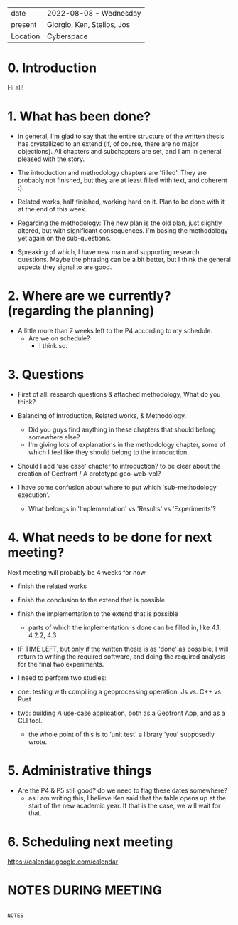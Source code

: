 |          |                         |
| -------- | ----------------------- |
| date     | 2022-08-08 - Wednesday
| present  | Giorgio, Ken, Stelios, Jos
| Location | Cyberspace

# 0. Introduction

Hi all!

# 1. What has been done?

- in general, I'm glad to say that the entire structure of the written thesis has crystallized to an extend (if, of course, there are no major objections). 
All chapters and subchapters are set, and I am in general pleased with the story. 

- The introduction and methodology chapters are 'filled'. 
  They are probably not finished, but they are at least filled with text, and coherent :).

- Related works, half finished, working hard on it. Plan to be done with it at the end of this week. 

- Regarding the methodology: The new plan is the old plan, just slightly altered, but with significant consequences. I'm basing the methodology yet again on the sub-questions.

- Spreaking of which, I have new main and supporting research questions. Maybe the phrasing can be a bit better, but I think the general aspects they signal to are good. 

# 2. Where are we currently? (regarding the planning)

- A little more than 7 weeks left to the P4 according to my schedule. 
  - Are we on schedule? 
    - I think so. 

# 3. Questions

- First of all: research questions & attached methodology, What do you think?

- Balancing of Introduction, Related works, & Methodology. 
  - Did you guys find anything in these chapters that should belong somewhere else?
  - I'm giving lots of explanations in the methodology chapter, some of which I feel like they should belong to the introduction. 

- Should I add 'use case' chapter to introduction? to be clear about the creation of Geofront / 
  A prototype geo-web-vpl? 

- I have some confusion about where to put which 'sub-methodology execution'.
  - What belongs in 'Implementation' vs 'Results' vs 'Experiments'?

# 4. What needs to be done for next meeting? 

Next meeting will probably be 4 weeks for now

- finish the related works 

- finish the conclusion to the extend that is possible

- finish the implementation to the extend that is possible
  - parts of which the implementation is done can be filled in, like 4.1, 4.2.2, 4.3

- IF TIME LEFT, but only if the written thesis is as 'done' as possible, I will return to writing the required software, and doing the required analysis for the final two experiments. 

-  I need to perform two studies:
  - one: testing with compiling a geoprocessing operation. Js vs. C++ vs. Rust 
  - two: building *A* use-case application, both as a Geofront App, and as a CLI tool. 
    - the whole point of this is to 'unit test' a library 'you' supposedly wrote. 


# 5. Administrative things

- Are the P4 & P5 still good? do we need to flag these dates somewhere? 
  - as I am writing this, I believe Ken said that the table opens up at the start of the new academic year. If that is the case, we will wait for that.

# 6. Scheduling next meeting

https://calendar.google.com/calendar

# NOTES DURING MEETING 
```

NOTES

```

